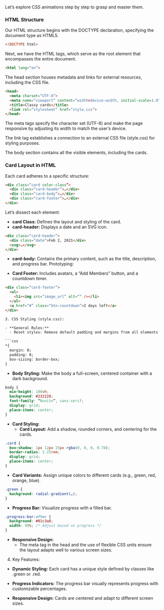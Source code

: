 Let’s explore CSS animations step by step to grasp and master them.

### HTML Structure

Our HTML structure begins with the DOCTYPE declaration, specifying the document type as HTML5.

```html
<!DOCTYPE html>
```

Next, we have the HTML tags, which serve as the root element that encompasses the entire document.

```html
<html lang=“en”>
```

The head section houses metadata and links for external resources, including the CSS file.

```html
<head>
  <meta charset=“UTF-8”>
  <meta name=“viewport” content=“width=device-width, initial-scale=1.0”>
  <title>Classy cards</title>
  <link rel=“stylesheet” href=“style.css”>
</head>
```

The meta tags specify the character set (UTF-8) and make the page responsive by adjusting its width to match the user’s device.

The link tag establishes a connection to an external CSS file (style.css) for styling purposes.

The body section contains all the visible elements, including the cards.

### Card Layout in HTML

Each card adheres to a specific structure:

```html
<div class=“card color-class”>
  <div class=“card-header”>…</div>
  <div class=“card-body”>…</div>
  <div class=“card-footer”>…</div>
</div>
```

Let’s dissect each element:

- **card Class:** Defines the layout and styling of the card.
- **card-header:** Displays a date and an SVG icon.

```html
<div class=“card-header”>
  <div class=“date”>Feb 2, 2021</div>
  <svg>…</svg>
</div>
```

- **card-body:** Contains the primary content, such as the title, description, and progress bar.
Prototyping:

- **Card Footer:** Includes avatars, a “Add Members” button, and a countdown timer.

```html
<div class=“card-footer”>
  <ul>
    <li><img src=“image_url” alt=“” /></li>
  </ul>
  <a href=“#” class=“btn-countdown”>2 days left</a>
</div>

3. CSS Styling (style.css):

- **General Rules:**
  - Reset styles: Remove default padding and margins from all elements.

```css
*{
  margin: 0;
  padding: 0;
  box-sizing: border-box;
}
```

- **Body Styling:** Make the body a full-screen, centered container with a dark background.

```css
body {
  min-height: 100vh;
  background: #232228;
  font-family: “Nunito”, sans-serif;
  display: grid;
  place-items: center;
}
```

- **Card Styling:**
  - **Card Layout:** Add a shadow, rounded corners, and centering for the cards.

```css
.card {
  box-shadow: 1px 12px 25px rgba(0, 0, 0, 0.78);
  border-radius: 2.25rem;
  display: grid;
  place-items: center;
}
```

- **Card Variants:** Assign unique colors to different cards (e.g., green, red, orange, blue).

```css
.green {
  background: radial-gradient(…);
}
```

- **Progress Bar:** Visualize progress with a filled bar.

```css
.progress-bar:after {
  background: #01c3a8;
  width: 90%; /* Adjust based on progress */
}
```

- **Responsive Design:**
  - The meta tag in the head and the use of flexible CSS units ensure the layout adapts well to various screen sizes.

4. Key Features:

- **Dynamic Styling:** Each card has a unique style defined by classes like .green or .red.

- **Progress Indicators:** The progress bar visually represents progress with customizable percentages.

- **Responsive Design:** Cards are centered and adapt to different screen sizes.

